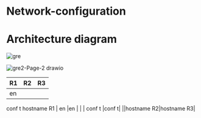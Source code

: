 # Network-configuration

# Architecture diagram
![gre](https://user-images.githubusercontent.com/79700810/131821357-b7786903-6ba2-4460-b712-b428e359e834.png)

![gre2-Page-2 drawio](https://user-images.githubusercontent.com/79700810/131821736-34571abd-b15b-4984-aee8-9464dfb0841f.png)

| R1            | R2            | R3|
| ------------- | ------------- | ------------- |
| en  
conf t 
hostname R1
| en   |en |
|  | conf t  |conf t|
||hostname R2|hostname R3|
